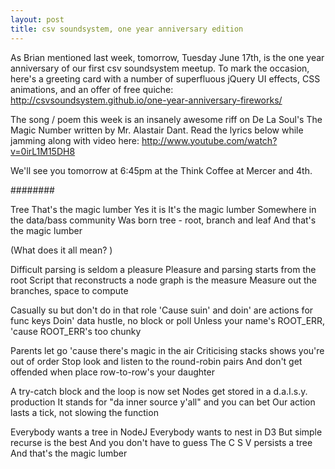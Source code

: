 ```yaml
---
layout: post
title: csv soundsystem, one year anniversary edition
---
```



As Brian mentioned last week, tomorrow, Tuesday June 17th, is the one year anniversary of our first csv soundsystem meetup. To mark the occasion, here's a greeting card with a number of superfluous jQuery UI effects, CSS animations, and an offer of free quiche: http://csvsoundsystem.github.io/one-year-anniversary-fireworks/

The song / poem this week is an insanely awesome riff on De La Soul's The Magic Number written by Mr. Alastair Dant. Read the lyrics below while jamming along with video here: http://www.youtube.com/watch?v=0irL1M15DH8

We'll see you tomorrow at 6:45pm at the Think Coffee at Mercer and 4th.

########

Tree
That's the magic lumber
Yes it is
It's the magic lumber
Somewhere in the data/bass community
Was born tree - root, branch and leaf
And that's the magic lumber

(What does it all mean? )

Difficult parsing is seldom a pleasure
Pleasure and parsing starts from the root
Script that reconstructs a node graph is the measure
Measure out the branches, space to compute

Casually su but don't do in that role
'Cause suin' and doin' are actions for func keys
Doin' data hustle, no block or poll
Unless your name's ROOT_ERR, 'cause ROOT_ERR's too chunky

Parents let go 'cause there's magic in the air
Criticising stacks shows you're out of order
Stop look and listen to the round-robin pairs
And don't get offended when place row-to-row's your daughter

A try-catch block and the loop is now set
Nodes get stored in a d.a.I.s.y. production
It stands for "da inner source y'all" and you can bet
Our action lasts a tick, not slowing the function

Everybody wants a tree in NodeJ
Everybody wants to nest in D3
But simple recurse is the best
And you don't have to guess
The C S V persists a tree
And that's the magic lumber